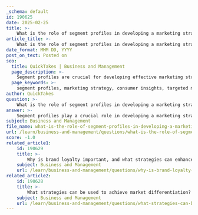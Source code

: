 ```yaml
---
_schema: default
id: 190625
date: 2025-02-25
title: >-
    What is the role of segment profiles in developing a marketing strategy?
article_title: >-
    What is the role of segment profiles in developing a marketing strategy?
date_format: MMM DD, YYYY
post_on_text: Posted on
seo:
  title: QuickTakes | Business and Management
  page_description: >-
    Segment profiles are crucial for developing effective marketing strategies by offering detailed insights into consumer characteristics and preferences, enabling targeted efforts, optimized resource allocation, and enhanced customer engagement.
  page_keywords: >-
    segment profiles, marketing strategy, consumer insights, targeted marketing mix, resource allocation, customer engagement, market positioning, adaptation to trends, informed decision-making
author: QuickTakes
question: >-
    What is the role of segment profiles in developing a marketing strategy?
answer: >-
    Segment profiles play a crucial role in developing a marketing strategy by providing a comprehensive understanding of the distinct characteristics, needs, and preferences of different market segments. Here are several key aspects of how segment profiles contribute to effective marketing strategy development:\n\n1. **Detailed Consumer Insights**: A segment profile includes detailed descriptions of consumers within a specific market segment, encompassing demographics, psychographics, behaviors, and preferences. This information allows marketers to understand what drives consumer decisions, enabling them to tailor their marketing efforts accordingly. For instance, knowing the lifestyle patterns and attitudes of a segment can inform product development and promotional strategies.\n\n2. **Targeted Marketing Mix**: Once segment profiles are established, businesses can construct their marketing mix (product, price, place, promotion) around the unique needs and preferences of each segment. This targeted approach ensures that marketing activities resonate with the intended audience, increasing the likelihood of engagement and conversion. For example, a company may adjust its pricing strategy based on the willingness to pay identified in the segment profile.\n\n3. **Resource Allocation**: Segment profiles help businesses allocate marketing resources more effectively. By understanding which segments are most attractive and profitable, companies can focus their efforts on high-potential areas, optimizing their marketing budget and maximizing return on investment (ROI).\n\n4. **Enhanced Customer Engagement**: By utilizing segment profiles, businesses can create personalized marketing campaigns that speak directly to the identified needs of each segment. This personalization fosters stronger customer relationships and enhances engagement, as consumers are more likely to respond positively to marketing that feels relevant to them.\n\n5. **Strategic Positioning**: Segment profiles assist in market positioning by clarifying how a brand or product should be perceived in relation to competitors. Understanding the unique characteristics of each segment allows businesses to differentiate their offerings and communicate their value proposition effectively.\n\n6. **Adaptation to Market Trends**: Segment profiles can be updated with new data from market research, allowing businesses to stay responsive to changing consumer behaviors and preferences. This adaptability is essential in a dynamic market environment, where consumer needs can shift rapidly.\n\n7. **Informed Decision-Making**: The insights derived from segment profiles support strategic decision-making across various aspects of the business, from product development to marketing communications. By grounding decisions in data, companies can reduce risks and enhance the effectiveness of their strategies.\n\nIn summary, segment profiles are foundational to developing a successful marketing strategy. They provide the necessary insights to tailor marketing efforts, allocate resources effectively, and engage customers in a meaningful way, ultimately driving business success.
subject: Business and Management
file_name: what-is-the-role-of-segment-profiles-in-developing-a-marketing-strategy.md
url: /learn/business-and-management/questions/what-is-the-role-of-segment-profiles-in-developing-a-marketing-strategy
score: -1.0
related_article1:
    id: 190629
    title: >-
        Why is brand loyalty important, and what strategies can enhance it?
    subject: Business and Management
    url: /learn/business-and-management/questions/why-is-brand-loyalty-important-and-what-strategies-can-enhance-it
related_article2:
    id: 190628
    title: >-
        What strategies can be used to achieve market differentiation?
    subject: Business and Management
    url: /learn/business-and-management/questions/what-strategies-can-be-used-to-achieve-market-differentiation
---
```


&nbsp;
